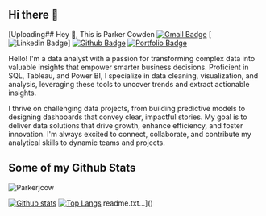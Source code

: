 ## Hi there 👋
[Uploading## Hey 👋, This is Parker Cowden
[![Gmail Badge](https://img.shields.io/badge/-parkerjcowden@gmail.com-c14438?style=flat&logo=Gmail&logoColor=white&link=mailto:parkerjcowden@gmail.com)](mailto:parkerjcowden@gmail.com) 
[![Linkedin Badge](https://img.shields.io/badge/-https://www.linkedin.com/in/parkerjcowden1337/-0072b1?style=flat&logo=Linkedin&logoColor=white&link=https://www.linkedin.com/in/https://www.linkedin.com/in/parkerjcowden1337//)] [![Github Badge](https://img.shields.io/badge/-Parkerjcow-grey?style=flat&logo=github&logoColor=white&link=https://github.com/Parkerjcow/)](https://www.github.com/Parkerjcow/) [![Portfolio Badge](https://img.shields.io/badge/portfolio-web-blue?style=flat&link=https://github.com/Parkerjcow/)](https://github.com/Parkerjcow/) <p align='left'>Hello! I'm a data analyst with a passion for transforming complex data into valuable insights that empower smarter business decisions. Proficient in SQL, Tableau, and Power BI, I specialize in data cleaning, visualization, and analysis, leveraging these tools to uncover trends and extract actionable insights.

I thrive on challenging data projects, from building predictive models to designing dashboards that convey clear, impactful stories. My goal is to deliver data solutions that drive growth, enhance efficiency, and foster innovation. I'm always excited to connect, collaborate, and contribute my analytical skills to dynamic teams and projects.</p>
## Some of my Github Stats
<p align=left> <img src=https://komarev.com/ghpvc/?username=Parkerjcow alt=Parkerjcow /> </p>

[![Github stats](https://github-readme-stats.vercel.app/api?username=Parkerjcow&show_icons=true&include_all_commits=true)](https://github.com/Parkerjcow/github-readme-stats)
[![Top Langs](https://github-readme-stats.vercel.app/api/top-langs/?username=Parkerjcow&layout=compact)](https://github.com/Parkerjcow/github-readme-stats)
 readme.txt…]()

<!--
**Parkerjcow/Parkerjcow** is a ✨ _special_ ✨ repository because its `README.md` (this file) appears on your GitHub profile.
[readme.txt](https://github.com/user-attachments/files/17693070/readme.txt)

Here are some ideas to get you started:

- 🔭 I’m currently working on ...
- 🌱 I’m currently learning ...
- 👯 I’m looking to collaborate on ...
- 🤔 I’m looking for help with ...
- 💬 Ask me about ...
- 📫 How to reach me: ...
- 😄 Pronouns: ...
- ⚡ Fun fact: ...
-->
